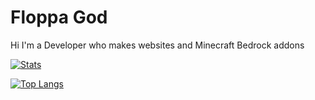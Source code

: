 # Floppa God

Hi I'm a Developer who makes websites and Minecraft Bedrock addons


[![Stats](https://github-readme-stats.vercel.app/api?username=FloppaG&count_private=true&show_icons=true&theme=midnight-purple)](https://github.com/FloppaG)

[![Top Langs](https://github-readme-stats.vercel.app/api/top-langs/?username=FloppaG&layout=compact&show_icons=true&card_width=400px&card_height=800px&theme=radical#gh-dark-mode-only)](https://github.com/FloppaG?tab=repositories)
